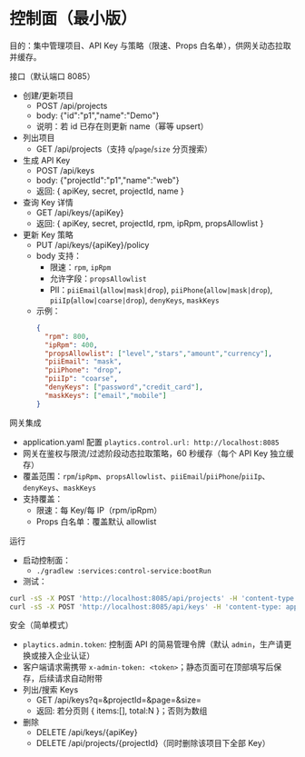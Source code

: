 # 控制面（最小版）

目的：集中管理项目、API Key 与策略（限速、Props 白名单），供网关动态拉取并缓存。

接口（默认端口 8085）
- 创建/更新项目
  - POST /api/projects
  - body: {"id":"p1","name":"Demo"}
  - 说明：若 id 已存在则更新 name（幂等 upsert）
- 列出项目
  - GET /api/projects（支持 `q`/`page`/`size` 分页搜索）
- 生成 API Key
  - POST /api/keys
  - body: {"projectId":"p1","name":"web"}
  - 返回: { apiKey, secret, projectId, name }
- 查询 Key 详情
  - GET /api/keys/{apiKey}
  - 返回: { apiKey, secret, projectId, rpm, ipRpm, propsAllowlist }
- 更新 Key 策略
  - PUT /api/keys/{apiKey}/policy
  - body 支持：
    - 限速：`rpm`, `ipRpm`
    - 允许字段：`propsAllowlist`
    - PII：`piiEmail`(`allow|mask|drop`), `piiPhone`(`allow|mask|drop`), `piiIp`(`allow|coarse|drop`), `denyKeys`, `maskKeys`
  - 示例：
    ```json
    {
      "rpm": 800,
      "ipRpm": 400,
      "propsAllowlist": ["level","stars","amount","currency"],
      "piiEmail": "mask",
      "piiPhone": "drop",
      "piiIp": "coarse",
      "denyKeys": ["password","credit_card"],
      "maskKeys": ["email","mobile"]
    }
    ```

网关集成
- application.yaml 配置 `playtics.control.url: http://localhost:8085`
 - 网关在鉴权与限流/过滤阶段动态拉取策略，60 秒缓存（每个 API Key 独立缓存）
 - 覆盖范围：`rpm`/`ipRpm`、`propsAllowlist`、`piiEmail`/`piiPhone`/`piiIp`、`denyKeys`、`maskKeys`
- 支持覆盖：
  - 限速：每 Key/每 IP（rpm/ipRpm）
  - Props 白名单：覆盖默认 allowlist

运行
- 启动控制面：
  - `./gradlew :services:control-service:bootRun`
- 测试：
```bash
curl -sS -X POST 'http://localhost:8085/api/projects' -H 'content-type: application/json' -d '{"id":"p1","name":"Demo"}'
curl -sS -X POST 'http://localhost:8085/api/keys' -H 'content-type: application/json' -d '{"projectId":"p1","name":"web"}'
```

安全（简单模式）
- `playtics.admin.token`: 控制面 API 的简易管理令牌（默认 `admin`，生产请更换或接入企业认证）
- 客户端请求需携带 `x-admin-token: <token>`；静态页面可在顶部填写后保存，后续请求自动附带
- 列出/搜索 Keys
  - GET /api/keys?q=&projectId=&page=&size=
  - 返回: 若分页则 { items:[], total:N }；否则为数组
- 删除
  - DELETE /api/keys/{apiKey}
  - DELETE /api/projects/{projectId}（同时删除该项目下全部 Key）
